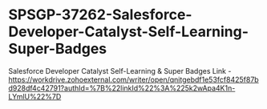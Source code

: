 # SPSGP-37262-Salesforce-Developer-Catalyst-Self-Learning-Super-Badges
Salesforce Developer Catalyst Self-Learning &amp; Super Badges
Link -https://workdrive.zohoexternal.com/writer/open/qnitgebdf1e53fcf8425f87bd928df4c42791?authId=%7B%22linkId%22%3A%225k2wApa4K1n-LYmlU%22%7D
